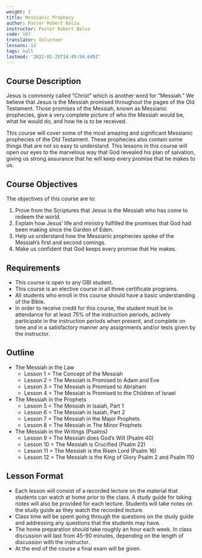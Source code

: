 ```yaml
---
weight: 1
title: Messianic Prophecy
author: Pastor Robert Balza
instructor: Pastor Robert Balza
code: 107
translator: Volunteer
lessons: 12
tags: null
lastmod: '2022-01-25T14:45:50.645Z'
---
```


## Course Description

Jesus is commonly called “Christ” which is another word for “Messiah.” We believe that Jesus is the Messiah promised throughout the pages of the Old Testament. Those promises of the Messiah, known as Messianic prophecies, give a very complete picture of who the Messiah would be, what he would do, and how he is to be received.

This course will cover some of the most amazing and significant Messianic prophecies of the Old Testament. These prophecies also contain some things that are not so easy to understand. This lessons in this course will open our eyes to the marvelous way that God revealed his plan of salvation, giving us strong assurance that he will keep every promise that he makes to us.

## Course Objectives

The objectives of this course are to:

1. Prove from the Scriptures that Jesus is the Messiah who has come to redeem the world.
2. Explain how Jesus’ life and ministry fulfilled the promises that God had been making since the Garden of Eden.
3. Help us understand how the Messianic prophecies spoke of the Messiah’s first and second comings.
4. Make us confident that God keeps every promise that He makes.

## Requirements

- This course is open to any GBI student.
- This course is an elective course in all three certificate programs.
- All students who enroll in this course should have a basic understanding of the Bible.
- In order to receive credit for this course, the student must be in attendance for at least 75% of the instruction periods, actively participate in the instruction periods when present, and complete on time and in a satisfactory manner any assignments and/or tests given by the instructor.

## Outline

- The Messiah in the Law
  - Lesson 1 = The Concept of the Messiah
  - Lesson 2 = The Messiah is Promised to Adam and Eve
  - Lesson 3 = The Messiah is Promised to Abraham
  - Lesson 4 = The Messiah is Promised to the Children of Israel
- The Messiah in the Prophets
  - Lesson 5 = The Messiah in Isaiah, Part 1
  - Lesson 6 = The Messiah in Isaiah, Part 2
  - Lesson 7 = The Messiah in the Major Prophets
  - Lesson 8 = The Messiah in The Minor Prophets
- The Messiah in the Writings (Psalms)
  - Lesson 9 = The Messiah does God’s Will (Psalm 40)
  - Lesson 10 = The Messiah is Crucified (Psalm 22)
  - Lesson 11 = The Messiah is the Risen Lord (Psalm 16)
  - Lesson 12 = The Messiah is the King of Glory Psalm 2 and Psalm 110

## Lesson Format

- Each lesson will consist of a recorded lecture on the material that students can watch at home prior to the class. A study guide for taking notes will also be provided for each lecture. Students will take notes on the study guide as they watch the recorded lecture.
- Class time will be spent going through the questions on the study guide and addressing any questions that the students may have.
- The home preparation should take roughly an hour each week. In class discussion will last from 45-90 minutes, depending on the length of discussion with the instructor.  
- At the end of the course a final exam will be given.

